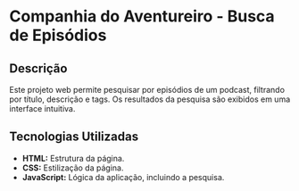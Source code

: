 # Companhia do Aventureiro - Busca de Episódios

## Descrição
Este projeto web permite pesquisar por episódios de um podcast, filtrando por título, descrição e tags. Os resultados da pesquisa são exibidos em uma interface intuitiva.

## Tecnologias Utilizadas
* **HTML:** Estrutura da página.
* **CSS:** Estilização da página.
* **JavaScript:** Lógica da aplicação, incluindo a pesquisa.
